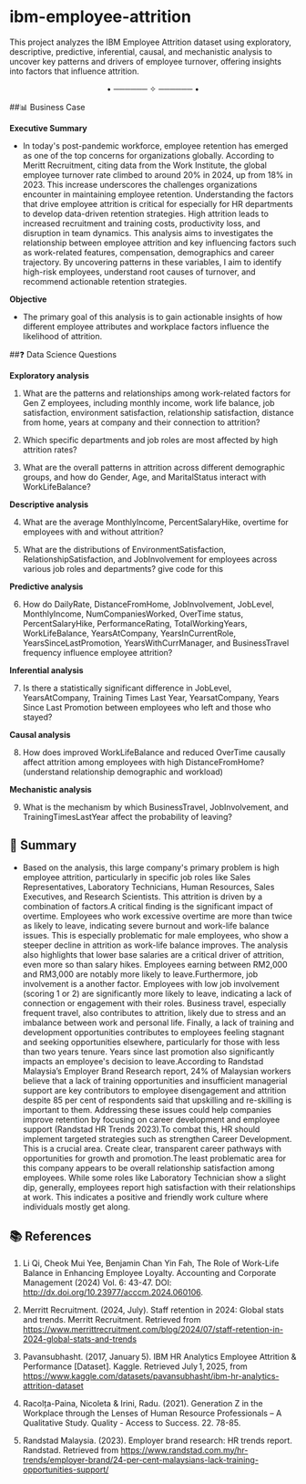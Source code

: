# ibm-employee-attrition
This project analyzes the IBM Employee Attrition dataset using exploratory, descriptive, predictive, inferential, causal, and mechanistic analysis to uncover key patterns and drivers of employee turnover, offering insights into factors that influence attrition.

<p align="center">• ────── ✧ ────── •</p>

##📊 Business Case

**Executive Summary**

- In today's post-pandemic workforce, employee retention has emerged as one of the top concerns for organizations globally. According to Meritt Recruitment, citing data from the Work Institute, the global employee turnover rate climbed to around 20% in 2024, up from 18% in 2023. This increase underscores the challenges organizations encounter in maintaining employee retention. Understanding the factors that drive employee attrition is critical for especially for HR departments to develop data-driven retention strategies. High attrition leads to increased recruitment and training costs, productivity loss, and disruption in team dynamics. 
This analysis aims to investigates the relationship between employee attrition and key influencing factors such as work-related features, compensation, demographics and career trajectory. By uncovering patterns in these variables, I aim to identify high-risk employees, understand root causes of turnover, and recommend actionable retention strategies.

**Objective**

- The primary goal of this analysis is to gain actionable insights of how different employee attributes and workplace factors influence the likelihood of attrition.


##❓ Data Science Questions

**Exploratory analysis**

1. What are the patterns and relationships among work-related factors for Gen Z employees, including monthly income, work life balance, job satisfaction, environment satisfaction, relationship satisfaction, distance from home, years at company and their connection to attrition?

2. Which specific departments and job roles are most affected by high attrition rates?

3. What are the overall patterns in attrition across different demographic groups, and how do Gender, Age, and MaritalStatus interact with WorkLifeBalance?

**Descriptive analysis**

4. What are the average MonthlyIncome, PercentSalaryHike, overtime for employees with and without attrition? 

5. What are the distributions of EnvironmentSatisfaction, RelationshipSatisfaction, and JobInvolvement for employees across various job roles and departments?
give code for this


**Predictive analysis**

6. How do DailyRate, DistanceFromHome, JobInvolvement, JobLevel, MonthlyIncome, NumCompaniesWorked, OverTime status, PercentSalaryHike, PerformanceRating, TotalWorkingYears, WorkLifeBalance, YearsAtCompany, YearsInCurrentRole, YearsSinceLastPromotion, YearsWithCurrManager, and BusinessTravel frequency influence employee attrition?


**Inferential analysis**

7. Is there a statistically significant difference in JobLevel, YearsAtCompany, Training Times Last Year, YearsatCompany, Years Since Last Promotion between employees who left and those who stayed? 

**Causal analysis**

8. How does improved WorkLifeBalance and reduced OverTime causally affect attrition among employees with high DistanceFromHome? (understand relationship demographic and workload)

**Mechanistic analysis**

9. What is the mechanism by which BusinessTravel, JobInvolvement, and TrainingTimesLastYear affect the probability of leaving? 



## 🧠 Summary



- Based on the analysis, this large company's primary problem is high employee attrition, particularly in specific job roles like Sales Representatives, Laboratory Technicians, Human Resources, Sales Executives, and Research Scientists. This attrition is driven by a combination of factors.A critical finding is the significant impact of overtime. Employees who work excessive overtime are more than twice as likely to leave, indicating severe burnout and work-life balance issues. This is especially problematic for male employees, who show a steeper decline in attrition as work-life balance improves. The analysis also highlights that lower base salaries are a critical driver of attrition, even more so than salary hikes. Employees earning between RM2,000 and RM3,000 are notably more likely to leave.Furthermore, job involvement is a another factor. Employees with low job involvement (scoring 1 or 2) are significantly more likely to leave, indicating a lack of connection or engagement with their roles. Business travel, especially frequent travel, also contributes to attrition, likely due to stress and an imbalance between work and personal life. Finally, a lack of training and development opportunities contributes to employees feeling stagnant and seeking opportunities elsewhere, particularly for those with less than two years tenure. Years since last promotion also significantly impacts an employee's decision to leave.According to Randstad Malaysia’s Employer Brand Research report, 24% of Malaysian workers believe that a lack of training opportunities and insufficient managerial support are key contributors to employee disengagement and attrition despite 85 per cent of respondents said that upskilling and re-skilling is important to them. Addressing these issues could help companies improve retention by focusing on career development and employee support (Randstad HR Trends 2023).To combat this, HR should implement targeted strategies such as strengthen Career Development. This is a crucial area. Create clear, transparent career pathways with opportunities for growth and promotion.The least problematic area for this company appears to be overall relationship satisfaction among employees. While some roles like Laboratory Technician show a slight dip, generally, employees report high satisfaction with their relationships at work. This indicates a positive and friendly work culture where individuals mostly get along.


## 📚 References

1. Li Qi, Cheok Mui Yee, Benjamin Chan Yin Fah, The Role of Work-Life Balance in Enhancing Employee Loyalty. Accounting and Corporate Management (2024) Vol. 6: 43-47. DOI: http://dx.doi.org/10.23977/acccm.2024.060106.

2. Merritt Recruitment. (2024, July). Staff retention in 2024: Global stats and trends. Merritt Recruitment. Retrieved from https://www.merrittrecruitment.com/blog/2024/07/staff-retention-in-2024-global-stats-and-trends

3. Pavansubhasht. (2017, January 5). IBM HR Analytics Employee Attrition & Performance [Dataset]. Kaggle. Retrieved July 1, 2025, from https://www.kaggle.com/datasets/pavansubhasht/ibm-hr-analytics-attrition-dataset

4. Racolța-Paina, Nicoleta & Irini, Radu. (2021). Generation Z in the Workplace through the Lenses of Human Resource Professionals – A Qualitative Study. Quality - Access to Success. 22. 78-85. 

5. Randstad Malaysia. (2023). Employer brand research: HR trends report. Randstad. Retrieved from https://www.randstad.com.my/hr-trends/employer-brand/24-per-cent-malaysians-lack-training-opportunities-support/
